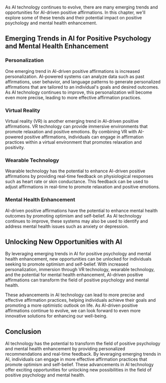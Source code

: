
As AI technology continues to evolve, there are many emerging trends and opportunities for AI-driven positive affirmations. In this chapter, we'll explore some of these trends and their potential impact on positive psychology and mental health enhancement.

Emerging Trends in AI for Positive Psychology and Mental Health Enhancement
---------------------------------------------------------------------------

### Personalization

One emerging trend in AI-driven positive affirmations is increased personalization. AI-powered systems can analyze data such as past affirmations, user behavior, and language patterns to generate personalized affirmations that are tailored to an individual's goals and desired outcomes. As AI technology continues to improve, this personalization will become even more precise, leading to more effective affirmation practices.

### Virtual Reality

Virtual reality (VR) is another emerging trend in AI-driven positive affirmations. VR technology can provide immersive environments that promote relaxation and positive emotions. By combining VR with AI-powered positive affirmations, individuals can engage in affirmation practices within a virtual environment that promotes relaxation and positivity.

### Wearable Technology

Wearable technology has the potential to enhance AI-driven positive affirmations by providing real-time feedback on physiological responses such as heart rate or skin conductance. This feedback can be used to adjust affirmations in real-time to promote relaxation and positive emotions.

### Mental Health Enhancement

AI-driven positive affirmations have the potential to enhance mental health outcomes by promoting optimism and self-belief. As AI technology continues to improve, these systems may also be used to identify and address mental health issues such as anxiety or depression.

Unlocking New Opportunities with AI
-----------------------------------

By leveraging emerging trends in AI for positive psychology and mental health enhancement, new opportunities can be unlocked for individuals seeking to promote optimism and self-belief. With increased personalization, immersion through VR technology, wearable technology, and the potential for mental health enhancement, AI-driven positive affirmations can transform the field of positive psychology and mental health.

These advancements in AI technology can lead to more precise and effective affirmation practices, helping individuals achieve their goals and promoting a more optimistic outlook on life. As AI-driven positive affirmations continue to evolve, we can look forward to even more innovative solutions for enhancing our well-being.

Conclusion
----------

AI technology has the potential to transform the field of positive psychology and mental health enhancement by providing personalized recommendations and real-time feedback. By leveraging emerging trends in AI, individuals can engage in more effective affirmation practices that promote optimism and self-belief. These advancements in AI technology offer exciting opportunities for unlocking new possibilities in the field of positive psychology and mental health.

